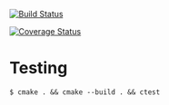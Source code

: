 [![Build Status](https://travis-ci.org/Yitsushi/cpp-commander.svg?branch=master)](https://travis-ci.org/Yitsushi/cpp-commander)

[![Coverage Status](https://coveralls.io/repos/github/Yitsushi/cpp-commander/badge.svg?branch=master)](https://coveralls.io/github/Yitsushi/cpp-commander?branch=master)

# Testing

```
$ cmake . && cmake --build . && ctest
```
